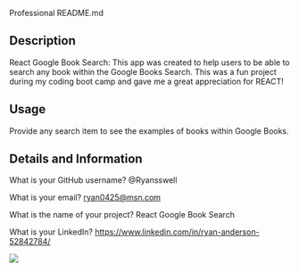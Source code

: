 Professional README.md

## Description

React Google Book Search:
This app was created to help users to be able to search any book within the Google Books Search. This was a fun project during my coding boot camp and gave me a great appreciation for REACT!

## Usage

Provide any search item to see the examples of books within Google Books.

## Details and Information

What is your GitHub username? @Ryansswell

What is your email? ryan0425@msn.com

What is the name of your project? React Google Book Search

What is your LinkedIn? https://www.linkedin.com/in/ryan-anderson-52842784/

![](http://https://github.com/Ryansswell/React-Google-Search/blob/main/Corgi-Pic.PNG)
